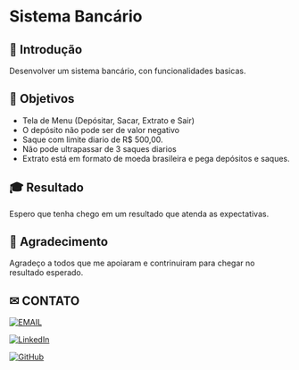 # Sistema Bancário

## 📗 Introdução

Desenvolver um sistema bancário, con funcionalidades basicas.

## 📌 Objetivos

- Tela de Menu (Depósitar, Sacar, Extrato e Sair)
- O depósito não pode ser de valor negativo
- Saque com limite diario de R$ 500,00.
- Não pode ultrapassar de 3 saques diarios
- Extrato está em formato de moeda brasileira e pega depósitos e saques.

## 🎓 Resultado

Espero que tenha chego em um resultado que atenda as expectativas.

## 🎉 Agradecimento
Agradeço a todos que me apoiaram e contrinuiram para chegar no resultado esperado.


## ✉ CONTATO

[![EMAIL](https://img.shields.io/badge/EMAIL-00b51c?style=for-the-badge&logo=&logoColor=white)](andrebmarcos@gmail.com)

[![LinkedIn](https://img.shields.io/badge/LinkedIn-0077B5?style=for-the-badge&logo=linkedin&logoColor=white)](https://www.linkedin.com/in/andrebmarcos/)

[![GitHub](https://img.shields.io/badge/GitHub-100000?style=for-the-badge&logo=github&logoColor=white)](https://github.com/andrebmarcos)

